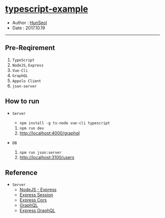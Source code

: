 # [typescript-example](https://github.com/Seolhun/typescript-example/)
- Author : [HunSeol](https://github.com/Seolhun)
- Date : 2017.10.19
---
## Pre-Reqirement
1. `TypeScript`
2. `NodeJS`, `Express`
3. `Vue-Cli`
4. `GraphQL`
6. `Appolo Client`
7. `json-server`

## How to run
- `Server`
  - `npm install -g ts-node vue-cli typescript`
  1. `npm run dev`
  2. [http://localhost:4000/graphql](http://localhost:4000/graphql)

- `DB`
  1. `npm run json:server`
  2. [http://localhost:3100/users](http://localhost:3100/users)
  
## Reference
- `Server`
  - [NodeJS - Express](http://expressjs.com/)
  - [Express Session](https://github.com/expressjs/session#options)
  - [Express Cors](https://github.com/expressjs/cors)
  - [GraphQL](http://graphql.org/learn/)
  - [Express GraphQL](https://github.com/graphql/express-graphql)